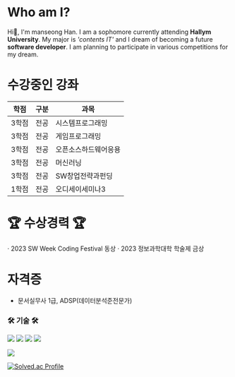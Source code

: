 Who am I?
=====================
Hi👋, I'm manseong Han.
I am a sophomore currently attending **Hallym University**.
My major is *'contents IT'* and I dream of becoming a future **software developer**.
I am planning to participate in various competitions for my dream.

수강중인 강좌
=====================
|학점|구분|과목|
|------|---|---|
|3학점|전공|시스템프로그래밍|
|3학점|전공|게임프로그래밍|
|3학점|전공|오픈소스하드웨어응용|
|3학점|전공|머신러닝|
|3학점|전공|SW창업전략과펀딩|
|1학점|전공|오디세이세미나3|

🏆 수상경력 🏆
=====================
· 2023 SW Week Coding Festival 동상
· 2023 정보과학대학 학술제 금상

자격증
=====================
* 문서실무사 1급, ADSP(데이터분석준전문가)


<h3> 🛠 기술 🛠 </h3>
<p>
<img src="https://img.shields.io/badge/Python-3766AB?style=flat-square&logo=Python&logoColor=white">
<img src="https://img.shields.io/badge/c%23-%23239120.svg?style=flat-square&logo=c-sharp&logoColor=white">
<img src="https://img.shields.io/badge/javascript-%23323330.svg?style=flat-square&logo=javascript&logoColor=%23F7DF1E">
<img src="https://img.shields.io/badge/unity-%23000000.svg?style=flat-square&logo=unity&logoColor=white">
</p>

<p> 
  <img src="https://github-readme-stats.vercel.app/api?username=akstjd31&theme=vue&show_icons=true"/></a>
</p>

[![Solved.ac Profile](http://mazassumnida.wtf/api/v2/generate_badge?boj=akstjd31)](https://solved.ac/akstjd31/)

<!---
akstjd31/akstjd31 is a ✨ special ✨ repository because its `README.md` (this file) appears on your GitHub profile.
You can click the Preview link to take a look at your changes.
--->
